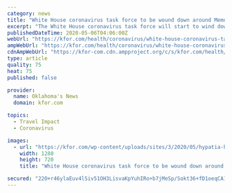 ```yaml
---
category: news
title: "White House coronavirus task force to be wound down around Memorial Day"
excerpt: "The White House coronavirus task force will start to wind down later this month, a senior White House official told CNN on Tuesday. The official said the task force"
publishedDateTime: 2020-05-06T04:06:00Z
webUrl: "https://kfor.com/health/coronavirus/white-house-coronavirus-task-force-to-be-wound-down-around-memorial-day-2/"
ampWebUrl: "https://kfor.com/health/coronavirus/white-house-coronavirus-task-force-to-be-wound-down-around-memorial-day-2/amp/"
cdnAmpWebUrl: "https://kfor-com.cdn.ampproject.org/c/s/kfor.com/health/coronavirus/white-house-coronavirus-task-force-to-be-wound-down-around-memorial-day-2/amp/"
type: article
quality: 75
heat: 75
published: false

provider:
  name: Oklahoma's News
  domain: kfor.com

topics:
  - Travel Impact
  - Coronavirus

images:
  - url: "https://kfor.com/wp-content/uploads/sites/3/2020/05/hypatia-h_01697e15c417822c2cbcfbdf6c2624cb-h_4a3101116ffa62616e0c754be93e5344.jpg?w=1280&h=720&crop=1"
    width: 1280
    height: 720
    title: "White House coronavirus task force to be wound down around Memorial Day"

secured: "22O+r46ylaEuv4lSiv51OH3LisvaKpYuhIRo+b7jMeSp/Sokt36+fD1oeqCA1JFvMYG/IuzFLanw21NmFjnNLmY4+JGa5x3gyf5TjV97VPReoi0vhX/eOSXKZa9bdOHAuqxb/yZp+BRwrEPGdv6m3ReOMJN+rHthe+B8AdM4pSr9prLDnQVvL9Bge7TsLc4920aUnDfXmPN2ve8SwcTcy+8rsCw7vFXGDt0XjROUI+s5x4cN4hN4P6V2qN0Sk42F2JLOGdOdMBTlnnbeP2pcfnvzofU8UDHlSKPqRG7KpXr4brZiG1DnRqHEaNUiBsxk;wS3aEJLxXD870NMT+26D5g=="
---
```


